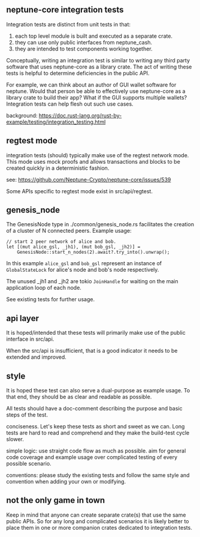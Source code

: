## neptune-core integration tests

Integration tests are distinct from unit tests in that:

1. each top level module is built and executed as a separate crate.
2. they can use only public interfaces from neptune_cash.
3. they are intended to test components working together.

Conceptually, writing an integration test is similar to writing any third party software that uses neptune-core as a library crate.  The act of writing these tests is helpful to determine deficiencies in the public API.

For example, we can think about an author of GUI wallet software for neptune.  Would that person be able to effectively use neptune-core as a library crate to build their app?  What if the GUI supports multiple wallets?  Integration tests can help flesh out such use cases.

background: <https://doc.rust-lang.org/rust-by-example/testing/integration_testing.html>


## regtest mode

integration tests (should) typically make use of the regtest network mode.  This mode uses mock proofs and allows transactions and blocks to be created quickly in a deterministic fashion.

see: <https://github.com/Neptune-Crypto/neptune-core/issues/539>

Some APIs specific to regtest mode exist in src/api/regtest.

## genesis_node

The GenesisNode type in ./common/genesis_node.rs facilitates the creation of a cluster of N connected peers.  Example usage:

```
// start 2 peer network of alice and bob.
let [(mut alice_gsl, _jh1), (mut bob_gsl, _jh2)] =
    GenesisNode::start_n_nodes(2).await?.try_into().unwrap();
```

In this example `alice_gsl` and `bob_gsl` represent an instance of `GlobalStateLock` for alice's node and bob's node respectively.

The unused _jh1 and _jh2 are tokio `JoinHandle` for waiting on the main application loop of each node.


See existing tests for further usage.

## api layer

It is hoped/intended that these tests will primarily make use of the
public interface in src/api.

When the src/api is insufficient, that is a good indicator it needs to be extended and improved.


## style

It is hoped these test can also serve a dual-purpose as example usage.  To that end, they should be as clear and readable as possible.

All tests should have a doc-comment describing the purpose and basic steps of the test.

conciseness.  Let's keep these tests as short and sweet as we can.
Long tests are hard to read and comprehend and they make the build-test cycle slower.

simple logic: use straight code flow as much as possible. aim for  general code coverage and example usage over complicated testing of every possible scenario.

conventions: please study the existing tests and follow the same style and convention when adding your own or modifying.

## not the only game in town

Keep in mind that anyone can create separate crate(s) that use the same public APIs. So for any long and complicated scenarios it is likely better to place them in one or more companion crates dedicated to integration tests.
